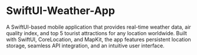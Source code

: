# SwiftUI-Weather-App
A SwiftUI-based mobile application that provides real-time weather data, air quality index, and top 5 tourist attractions for any location worldwide. Built with SwiftUI, CoreLocation, and MapKit, the app features persistent location storage, seamless API integration, and an intuitive user interface.
